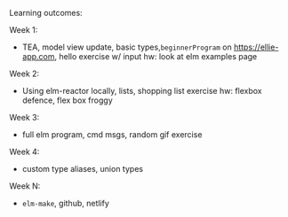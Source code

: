 Learning outcomes:

Week 1:
- TEA, model view update, basic types,`beginnerProgram` on https://ellie-app.com, hello <name> exercise w/ input
hw: look at elm examples page

Week 2:
- Using elm-reactor locally, lists, shopping list exercise
hw: flexbox defence, flex box froggy

Week 3:
- full elm program, cmd msgs, random gif exercise

Week 4:
- custom type aliases, union types

Week N:
- `elm-make`, github, netlify
